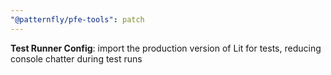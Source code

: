 ```yaml
---
"@patternfly/pfe-tools": patch
---
```

**Test Runner Config**: import the production version of Lit for tests, reducing
console chatter during test runs
